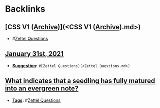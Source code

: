 
# Backlinks
## [CSS V1 ([Archive](<Archive.md>))](<CSS V1 ([Archive](<Archive.md>)).md>)
- #[Zettel Questions](<Zettel Questions.md>)

## [January 31st, 2021](<January 31st, 2021.md>)
- **[Suggestion](<Suggestion.md>):** `#[Zettel Questions](<Zettel Questions.md>)`

## [What indicates that a seedling has fully matured into an evergreen note?](<What indicates that a seedling has fully matured into an evergreen note?.md>)
- **[Tags](<Tags.md>):** #[Zettel Questions](<Zettel Questions.md>)

